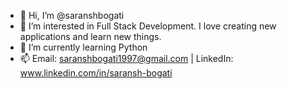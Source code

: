 - 👋 Hi, I’m @saranshbogati
- 👀 I’m interested in Full Stack Development. I love creating new applications and learn new things. 
- 🌱 I’m currently learning Python
- 📫 Email: saranshbogati1997@gmail.com | LinkedIn: www.linkedin.com/in/saransh-bogati

<!---
saranshbogati/saranshbogati is a ✨ special ✨ repository because its `README.md` (this file) appears on your GitHub profile.
You can click the Preview link to take a look at your changes.
--->
